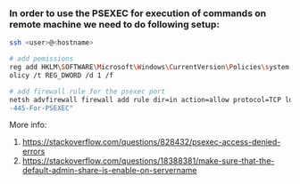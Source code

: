 ### In order to use the PSEXEC for execution of commands on remote machine we need to do following setup:

```sh
ssh <user>@<hostname>

# add pemissions
reg add HKLM\SOFTWARE\Microsoft\Windows\CurrentVersion\Policies\system /v LocalAccountTokenFilterP
olicy /t REG_DWORD /d 1 /f

# add firewall rule for the psexec port
netsh advfirewall firewall add rule dir=in action=allow protocol=TCP localport=445 name="Allow_TCP
-445-For-PSEXEC"
```

More info:
1. https://stackoverflow.com/questions/828432/psexec-access-denied-errors
2. https://stackoverflow.com/questions/18388381/make-sure-that-the-default-admin-share-is-enable-on-servername
